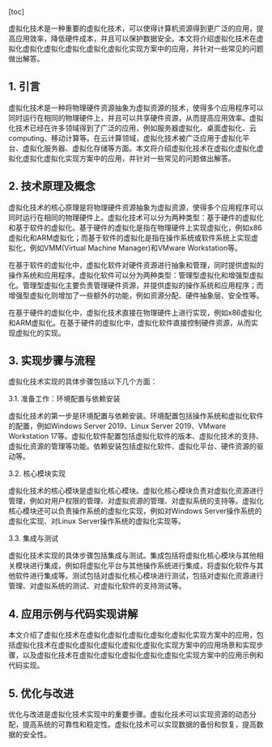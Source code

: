 
[toc]                    
                
                
虚拟化技术是一种重要的虚拟化技术，可以使得计算机资源得到更广泛的应用，提高应用效率，降低硬件成本，并且可以保护数据安全。本文将介绍虚拟化技术在虚拟化虚拟化虚拟化虚拟化虚拟化虚拟化实现方案中的应用，并针对一些常见的问题做出解答。

## 1. 引言

虚拟化技术是一种将物理硬件资源抽象为虚拟资源的技术，使得多个应用程序可以同时运行在相同的物理硬件上，并且可以共享硬件资源，从而提高应用效率。虚拟化技术已经在许多领域得到了广泛的应用，例如服务器虚拟化、桌面虚拟化、云 computing、移动计算等。在云计算领域，虚拟化技术被广泛应用于虚拟化平台、虚拟化服务器、虚拟化存储等方面。本文将介绍虚拟化技术在虚拟化虚拟化虚拟化虚拟化虚拟化实现方案中的应用，并针对一些常见的问题做出解答。

## 2. 技术原理及概念

虚拟化技术的核心原理是将物理硬件资源抽象为虚拟资源，使得多个应用程序可以同时运行在相同的物理硬件上。虚拟化技术可以分为两种类型：基于硬件的虚拟化和基于软件的虚拟化。基于硬件的虚拟化是指在物理硬件上实现虚拟化，例如x86虚拟化和ARM虚拟化；而基于软件的虚拟化是指在操作系统或软件系统上实现虚拟化，例如VMM(Virtual Machine Manager)和VMware Workstation等。

在基于软件的虚拟化中，虚拟化软件对硬件资源进行抽象和管理，同时提供虚拟的操作系统和应用程序。虚拟化软件可以分为两种类型：管理型虚拟化和增强型虚拟化。管理型虚拟化主要负责管理硬件资源，并提供虚拟的操作系统和应用程序；而增强型虚拟化则增加了一些额外的功能，例如资源分配、硬件抽象层、安全性等。

在基于硬件的虚拟化中，虚拟化技术直接在物理硬件上进行实现，例如x86虚拟化和ARM虚拟化。在基于硬件的虚拟化中，虚拟化软件直接控制硬件资源，从而实现虚拟化的实现。

## 3. 实现步骤与流程

虚拟化技术实现的具体步骤包括以下几个方面：

3.1. 准备工作：环境配置与依赖安装

虚拟化技术的第一步是环境配置与依赖安装。环境配置包括操作系统和虚拟化软件的配置，例如Windows Server 2019、Linux Server 2019、VMware Workstation 17等。虚拟化软件配置包括虚拟化软件的版本、虚拟化技术的支持、虚拟化资源的管理等功能。依赖安装包括虚拟化软件、虚拟化平台、硬件资源的驱动等。

3.2. 核心模块实现

虚拟化技术的核心模块是虚拟化核心模块。虚拟化核心模块负责对虚拟化资源进行管理，例如对用户权限的管理、对虚拟资源的管理、对虚拟系统的支持等。虚拟化核心模块还可以负责操作系统的虚拟化实现，例如对Windows Server操作系统的虚拟化实现、对Linux Server操作系统的虚拟化实现等。

3.3. 集成与测试

虚拟化技术实现的具体步骤包括集成与测试。集成包括将虚拟化核心模块与其他相关模块进行集成，例如将虚拟化平台与其他操作系统进行集成，将虚拟化软件与其他软件进行集成等。测试包括对虚拟化核心模块进行测试，包括对虚拟化资源进行管理、对虚拟系统的测试、对虚拟化软件的支持测试等。

## 4. 应用示例与代码实现讲解

本文介绍了虚拟化技术在虚拟化虚拟化虚拟化虚拟化虚拟化实现方案中的应用，包括虚拟化技术在虚拟化虚拟化虚拟化虚拟化虚拟化实现方案中的应用场景和实现步骤，以及虚拟化技术在虚拟化虚拟化虚拟化虚拟化虚拟化实现方案中的应用示例和代码实现。

## 5. 优化与改进

优化与改进是虚拟化技术实现中的重要步骤。虚拟化技术可以实现资源的动态分配，提高系统的可靠性和稳定性。虚拟化技术可以实现数据的备份和恢复，提高数据的安全性。

